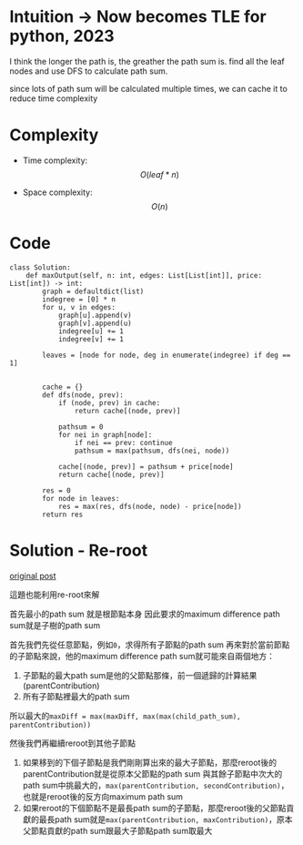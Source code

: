 # Intuition -> Now becomes TLE for python, 2023
I think the longer the path is, the greather the path sum is.
find all the leaf nodes and use DFS to calculate path sum.

since lots of path sum will be calculated multiple times, we can cache it to reduce time complexity

# Complexity
- Time complexity:
$$O(leaf * n)$$

- Space complexity:
$$O(n)$$

# Code
```
class Solution:
    def maxOutput(self, n: int, edges: List[List[int]], price: List[int]) -> int:
        graph = defaultdict(list)
        indegree = [0] * n
        for u, v in edges:
            graph[u].append(v)
            graph[v].append(u)
            indegree[u] += 1
            indegree[v] += 1

        leaves = [node for node, deg in enumerate(indegree) if deg == 1]

        
        cache = {}
        def dfs(node, prev):
            if (node, prev) in cache:
                return cache[(node, prev)]

            pathsum = 0
            for nei in graph[node]:
                if nei == prev: continue
                pathsum = max(pathsum, dfs(nei, node))

            cache[(node, prev)] = pathsum + price[node]
            return cache[(node, prev)]
        
        res = 0
        for node in leaves:
            res = max(res, dfs(node, node) - price[node])
        return res
```

# Solution - Re-root

[original post](https://leetcode.com/problems/difference-between-maximum-and-minimum-price-sum/solutions/3052596/re-rooting/)

這題也能利用re-root來解

首先最小的path sum 就是根節點本身
因此要求的maximum difference path sum就是子樹的path sum

首先我們先從任意節點，例如`0`，求得所有子節點的path sum
再來對於當前節點的子節點來說，他的maximum difference path sum就可能來自兩個地方：

1. 子節點的最大path sum是他的父節點那條，前一個遞歸的計算結果(parentContribution)
2. 所有子節點裡最大的path sum

所以最大的`maxDiff = max(maxDiff, max(max(child_path_sum), parentContribution))`

然後我們再繼續reroot到其他子節點
1. 如果移到的下個子節點是我們剛剛算出來的最大子節點，那麼reroot後的parentContribution就是從原本父節點的path sum 與其餘子節點中次大的path sum中挑最大的，`max(parentContribution, secondContribution)`，也就是reroot後的反方向maximum path sum
2. 如果reroot的下個節點不是最長path sum的子節點，那麼reroot後的父節點貢獻的最長path sum就是`max(parentContribution, maxContribution)`，原本父節點貢獻的path sum跟最大子節點path sum取最大

